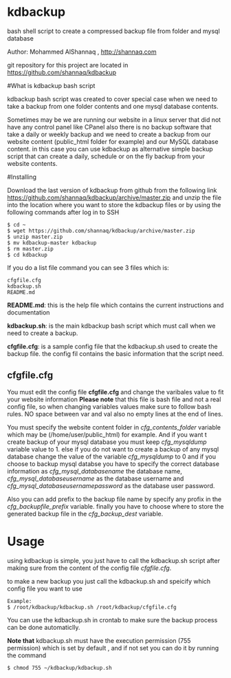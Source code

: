 # kdbackup
bash shell script to create a compressed backup file from folder and mysql database

Author: Mohammed AlShannaq , http://shannaq.com

git repository for this project are located in https://github.com/shannaq/kdbackup

#What is kdbackup bash script

kdbackup bash script was created to cover special case when we need to take a backup from one folder contents and one mysql database contents.

Sometimes may be we are running our website in a linux server that did not have any control panel like CPanel also there is no backup software that take a daily or weekly backup and we need to create a backup from our website content (public_html folder for example) and our MySQL database content. in this case you can use kdbackup as alternative simple backup script that can create a daily, schedule or on the fly backup from your website contents.

#Installing

Download the last version of kdbackup from github from the following link https://github.com/shannaq/kdbackup/archive/master.zip and unzip the file into the 
location where you want to store the kdbackup files or by using the following commands after log in to SSH

```
$ cd ~
$ wget https://github.com/shannaq/kdbackup/archive/master.zip
$ unzip master.zip
$ mv kdbackup-master kdbackup
$ rm master.zip
$ cd kdbackup
```

If you do a list file command you can see 3 files which is: 

```
cfgfile.cfg
kdbackup.sh
README.md
```

**README.md**: this is the help file which contains the current instructions and documentation

**kdbackup.sh**: is the main kdbackup bash script which must call when we need to create a backup.

**cfgfile.cfg**: is a sample config file that the kdbackup.sh used to create the backup file. the config fil contains the basic information that the script need.

## cfgfile.cfg

You must edit the config file **cfgfile.cfg** and change the varibales value to fit your website information **Please note** that this file is bash file and not 
a real config file, so when changing variables values make sure to follow bash rules. NO space between var and val also no empty lines at the end of lines.

You must specify the website content folder in *cfg_contents_folder* variable which may be (/home/user/public_html) for example. And if you want t create backup 
of your mysql database you must keep *cfg_mysqldump* variable value to 1. else if you do not want to create a backup of any mysql database change the value of 
the variable *cfg_mysqldump* to 0 and if you choose to backup mysql databse you have to specify the correct database information as *cfg_mysql_databasename* the 
database name, *cfg_mysql_databaseusername* as the database username and *cfg_mysql_databaseusernamepassword* as the database user password.

Also you can add prefix to the backup file name by specify any profix in the *cfg_backupfile_prefix* variable. finally you have to choose where to store the generated backup 
file in the *cfg_backup_dest* variable.

# Usage

using kdbackup is simple, you just have to call the kdbackup.sh script after making sure from the content of the config file *cfgfile.cfg*.

to make a new backup you just call the kdbackup.sh and speicify which config file you want to use

```
Example:
$ /root/kdbackup/kdbackup.sh /root/kdbackup/cfgfile.cfg
```

You can use the kdbackup.sh in crontab to make sure the backup process can be done automaticlly.

**Note that** kdbackup.sh must have the execution permission (755 permission) which is set by default , and if not set you can do it by running the command

```
$ chmod 755 ~/kdbackup/kdbackup.sh
```

